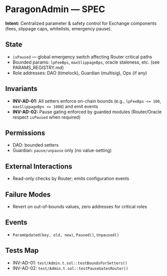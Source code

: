 # ParagonAdmin — SPEC


**Intent:** Centralized parameter & safety control for Exchange components (fees, slippage caps, whitelists, emergency pause).


## State
- `isPaused` — global emergency switch affecting Router critical paths
- Bounded params: `lpFeeBps`, `maxSlippageBps`, oracle staleness, etc. (see PARAMS_REGISTRY.md)
- Role addresses: DAO (timelock), Guardian (multisig), Ops (if any)


## Invariants
- **INV-AD-01:** All setters enforce on-chain bounds (e.g., `lpFeeBps <= 100`, `maxSlippageBps <= 1000`) and emit events
- **INV-AD-02:** Pause gating enforced by guarded modules (Router/Oracle respect `isPaused` when required)


## Permissions
- DAO: bounded setters
- Guardian: `pause/unpause` only (no value-setting)


## External Interactions
- Read-only checks by Router; emits configuration events


## Failure Modes
- Revert on out-of-bounds values, zero addresses for critical roles


## Events
- `ParamUpdated(key, old, new)`, `Paused()`, `Unpaused()`


## Tests Map
- INV-AD-01: `test/Admin.t.sol::testBoundsForSetters()`
- INV-AD-02: `test/Admin.t.sol::testPauseGatesRouter()`